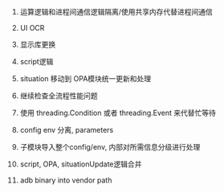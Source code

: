 1. 运算逻辑和进程间通信逻辑隔离/使用共享内存代替进程间通信

2. UI OCR

3. 显示库更换

4. script逻辑

5. situation 移动到 OPA模块统一更新和处理

6. 继续检查全流程性能问题

7. 使用 threading.Condition 或者 threading.Event 来代替忙等待

8. config env 分离, parameters

9. 子模块导入整个config/env, 内部对所需信息分级进行处理

10. script, OPA, situationUpdate逻辑合并

11. adb binary into vendor path